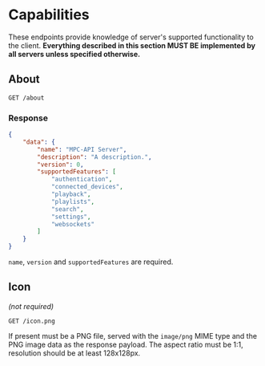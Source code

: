 # Capabilities

These endpoints provide knowledge of server's supported functionality to the client. **Everything described in this section MUST BE implemented by all servers unless specified otherwise.**

## About

```
GET /about
```

### Response

```json
{
    "data": {
        "name": "MPC-API Server",
        "description": "A description.",
        "version": 0,
        "supportedFeatures": [
            "authentication",
            "connected_devices",
            "playback",
            "playlists",
            "search",
            "settings",
            "websockets"
        ]
    }
}
```

`name`, `version` and `supportedFeatures` are required.

## Icon

*(not required)*

```
GET /icon.png
```

If present must be a PNG file, served with the `image/png` MIME type and the PNG image data as the response payload. The aspect ratio must be 1:1, resolution should be at least 128x128px.